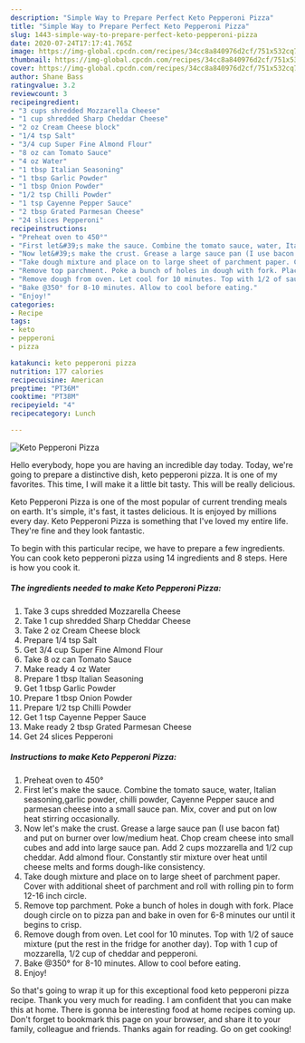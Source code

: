 ```yaml
---
description: "Simple Way to Prepare Perfect Keto Pepperoni Pizza"
title: "Simple Way to Prepare Perfect Keto Pepperoni Pizza"
slug: 1443-simple-way-to-prepare-perfect-keto-pepperoni-pizza
date: 2020-07-24T17:17:41.765Z
image: https://img-global.cpcdn.com/recipes/34cc8a840976d2cf/751x532cq70/keto-pepperoni-pizza-recipe-main-photo.jpg
thumbnail: https://img-global.cpcdn.com/recipes/34cc8a840976d2cf/751x532cq70/keto-pepperoni-pizza-recipe-main-photo.jpg
cover: https://img-global.cpcdn.com/recipes/34cc8a840976d2cf/751x532cq70/keto-pepperoni-pizza-recipe-main-photo.jpg
author: Shane Bass
ratingvalue: 3.2
reviewcount: 3
recipeingredient:
- "3 cups shredded Mozzarella Cheese"
- "1 cup shredded Sharp Cheddar Cheese"
- "2 oz Cream Cheese block"
- "1/4 tsp Salt"
- "3/4 cup Super Fine Almond Flour"
- "8 oz can Tomato Sauce"
- "4 oz Water"
- "1 tbsp Italian Seasoning"
- "1 tbsp Garlic Powder"
- "1 tbsp Onion Powder"
- "1/2 tsp Chilli Powder"
- "1 tsp Cayenne Pepper Sauce"
- "2 tbsp Grated Parmesan Cheese"
- "24 slices Pepperoni"
recipeinstructions:
- "Preheat oven to 450°"
- "First let&#39;s make the sauce. Combine the tomato sauce, water, Italian seasoning,garlic powder, chilli powder, Cayenne Pepper sauce and parmesan cheese into a small sauce pan. Mix, cover and put on low heat stirring occasionally."
- "Now let&#39;s make the crust. Grease a large sauce pan (I use bacon fat) and put on burner over low/medium heat. Chop cream cheese into small cubes and add into large sauce pan. Add 2 cups mozzarella and 1/2 cup cheddar. Add almond flour. Constantly stir mixture over heat until cheese melts and forms dough-like consistency."
- "Take dough mixture and place on to large sheet of parchment paper. Cover with additional sheet of parchment and roll with rolling pin to form 12-16 inch circle."
- "Remove top parchment. Poke a bunch of holes in dough with fork. Place dough circle on to pizza pan and bake in oven for 6-8 minutes our until it begins to crisp."
- "Remove dough from oven. Let cool for 10 minutes. Top with 1/2 of sauce mixture (put the rest in the fridge for another day). Top with 1 cup of mozzarella, 1/2 cup of cheddar and pepperoni."
- "Bake @350° for 8-10 minutes. Allow to cool before eating."
- "Enjoy!"
categories:
- Recipe
tags:
- keto
- pepperoni
- pizza

katakunci: keto pepperoni pizza 
nutrition: 177 calories
recipecuisine: American
preptime: "PT36M"
cooktime: "PT38M"
recipeyield: "4"
recipecategory: Lunch

---
```



![Keto Pepperoni Pizza](https://img-global.cpcdn.com/recipes/34cc8a840976d2cf/751x532cq70/keto-pepperoni-pizza-recipe-main-photo.jpg)

Hello everybody, hope you are having an incredible day today. Today, we're going to prepare a distinctive dish, keto pepperoni pizza. It is one of my favorites. This time, I will make it a little bit tasty. This will be really delicious.



Keto Pepperoni Pizza is one of the most popular of current trending meals on earth. It's simple, it's fast, it tastes delicious. It is enjoyed by millions every day. Keto Pepperoni Pizza is something that I've loved my entire life. They're fine and they look fantastic.


To begin with this particular recipe, we have to prepare a few ingredients. You can cook keto pepperoni pizza using 14 ingredients and 8 steps. Here is how you cook it.

<!--inarticleads1-->

##### The ingredients needed to make Keto Pepperoni Pizza:

1. Take 3 cups shredded Mozzarella Cheese
1. Take 1 cup shredded Sharp Cheddar Cheese
1. Take 2 oz Cream Cheese block
1. Prepare 1/4 tsp Salt
1. Get 3/4 cup Super Fine Almond Flour
1. Take 8 oz can Tomato Sauce
1. Make ready 4 oz Water
1. Prepare 1 tbsp Italian Seasoning
1. Get 1 tbsp Garlic Powder
1. Prepare 1 tbsp Onion Powder
1. Prepare 1/2 tsp Chilli Powder
1. Get 1 tsp Cayenne Pepper Sauce
1. Make ready 2 tbsp Grated Parmesan Cheese
1. Get 24 slices Pepperoni




<!--inarticleads2-->

##### Instructions to make Keto Pepperoni Pizza:

1. Preheat oven to 450°
1. First let&#39;s make the sauce. Combine the tomato sauce, water, Italian seasoning,garlic powder, chilli powder, Cayenne Pepper sauce and parmesan cheese into a small sauce pan. Mix, cover and put on low heat stirring occasionally.
1. Now let&#39;s make the crust. Grease a large sauce pan (I use bacon fat) and put on burner over low/medium heat. Chop cream cheese into small cubes and add into large sauce pan. Add 2 cups mozzarella and 1/2 cup cheddar. Add almond flour. Constantly stir mixture over heat until cheese melts and forms dough-like consistency.
1. Take dough mixture and place on to large sheet of parchment paper. Cover with additional sheet of parchment and roll with rolling pin to form 12-16 inch circle.
1. Remove top parchment. Poke a bunch of holes in dough with fork. Place dough circle on to pizza pan and bake in oven for 6-8 minutes our until it begins to crisp.
1. Remove dough from oven. Let cool for 10 minutes. Top with 1/2 of sauce mixture (put the rest in the fridge for another day). Top with 1 cup of mozzarella, 1/2 cup of cheddar and pepperoni.
1. Bake @350° for 8-10 minutes. Allow to cool before eating.
1. Enjoy!




So that's going to wrap it up for this exceptional food keto pepperoni pizza recipe. Thank you very much for reading. I am confident that you can make this at home. There is gonna be interesting food at home recipes coming up. Don't forget to bookmark this page on your browser, and share it to your family, colleague and friends. Thanks again for reading. Go on get cooking!
